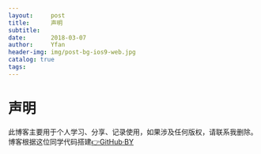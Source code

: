 ```yaml
---
layout:     post
title:      声明
subtitle:   
date:       2018-03-07
author:     Yfan
header-img: img/post-bg-ios9-web.jpg
catalog: true
tags:
---
```


 声明
===

此博客主要用于个人学习、分享、记录使用，如果涉及任何版权，请联系我删除。
博客根据这位同学代码搭建[👉GitHub·BY](https://github.com/qiubaiying/)

